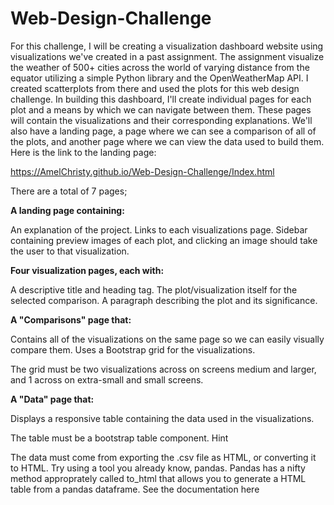 # Web-Design-Challenge
For this challenge, I will be  creating a visualization dashboard website using visualizations we've created in a past assignment. The assignment visualize the weather of 500+ cities across the world of varying distance from the equator utilizing a simple Python library and the OpenWeatherMap API. I created scatterplots from there and used the plots for this web design challenge. 
In building this dashboard, I'll create individual pages for each plot and a means by which we can navigate between them. These pages will contain the visualizations and their corresponding explanations. We'll also have a landing page, a page where we can see a comparison of all of the plots, and another page where we can view the data used to build them. Here is the link to the landing page:

https://AmelChristy.github.io/Web-Design-Challenge/Index.html


There are a total of 7 pages;

**A landing page containing:**

An explanation of the project.
Links to each visualizations page. 
Sidebar containing preview images of each plot, and clicking an image should take the user to that visualization.


**Four visualization pages, each with:**

A descriptive title and heading tag.
The plot/visualization itself for the selected comparison.
A paragraph describing the plot and its significance.


**A "Comparisons" page that:**

Contains all of the visualizations on the same page so we can easily visually compare them.
Uses a Bootstrap grid for the visualizations.

The grid must be two visualizations across on screens medium and larger, and 1 across on extra-small and small screens.




**A "Data" page that:**

Displays a responsive table containing the data used in the visualizations.

The table must be a bootstrap table component. Hint

The data must come from exporting the .csv file as HTML, or converting it to HTML. Try using a tool you already know, pandas. Pandas has a nifty method approprately called to_html that allows you to generate a HTML table from a pandas dataframe. See the documentation here






